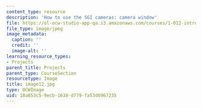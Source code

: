 ```yaml
---
content_type: resource
description: 'How to use the SGI cameras: camera window'
file: https://ol-ocw-studio-app-qa.s3.amazonaws.com/courses/1-012-introduction-to-civil-engineering-design-spring-2002/18a853c59ecb1638d779fa53d6967235_image12.jpg
file_type: image/jpeg
image_metadata:
  caption: ''
  credit: ''
  image-alt: ''
learning_resource_types:
- Projects
parent_title: Projects
parent_type: CourseSection
resourcetype: Image
title: image12.jpg
type: OCWImage
uid: 18a853c5-9ecb-1638-d779-fa53d6967235
---
```

